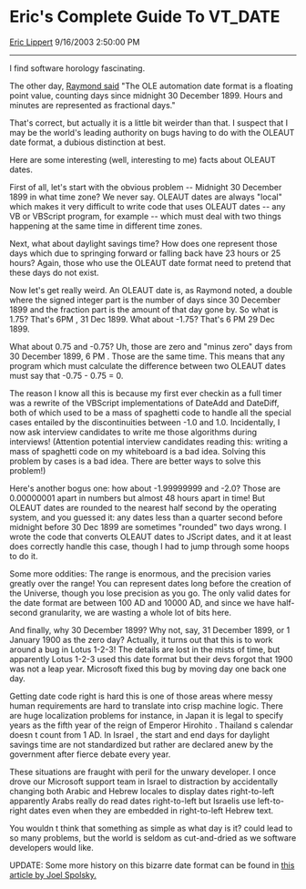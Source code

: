 # Eric's Complete Guide To VT\_DATE

[Eric Lippert](https://social.msdn.microsoft.com/profile/Eric%20Lippert) 9/16/2003 2:50:00 PM

-----

I find software horology fascinating.

The other day, [Raymond said](http://blogs.msdn.com/oldnewthing/archive/2003/09/05/54806.aspx) "The OLE automation date format is a floating point value, counting days since midnight 30 December 1899. Hours and minutes are represented as fractional days."

That's correct, but actually it is a little bit weirder than that. I suspect that I may be the world's leading authority on bugs having to do with the OLEAUT date format, a dubious distinction at best.

Here are some interesting (well, interesting to me) facts about OLEAUT dates.

First of all, let's start with the obvious problem -- Midnight 30 December 1899 in what time zone? We never say. OLEAUT dates are always "local" which makes it very difficult to write code that uses OLEAUT dates -- any VB or VBScript program, for example -- which must deal with two things happening at the same time in different time zones.

Next, what about daylight savings time? How does one represent those days which due to springing forward or falling back have 23 hours or 25 hours? Again, those who use the OLEAUT date format need to pretend that these days do not exist.

Now let's get really weird. An OLEAUT date is, as Raymond noted, a double where the signed integer part is the number of days since 30 December 1899 and the fraction part is the amount of that day gone by. So what is 1.75? That's 6PM , 31 Dec 1899. What about -1.75? That's 6 PM 29 Dec 1899.

What about 0.75 and -0.75? Uh, those are zero and "minus zero" days from 30 December 1899, 6 PM . Those are the same time. This means that any program which must calculate the difference between two OLEAUT dates must say that -0.75 - 0.75 = 0.

The reason I know all this is because my first ever checkin as a full timer was a rewrite of the VBScript implementations of DateAdd and DateDiff, both of which used to be a mass of spaghetti code to handle all the special cases entailed by the discontinuities between -1.0 and 1.0. Incidentally, I now ask interview candidates to write me those algorithms during interviews\! (Attention potential interview candidates reading this: writing a mass of spaghetti code on my whiteboard is a bad idea. Solving this problem by cases is a bad idea. There are better ways to solve this problem\!)

Here's another bogus one: how about -1.99999999 and -2.0? Those are 0.00000001 apart in numbers but almost 48 hours apart in time\! But OLEAUT dates are rounded to the nearest half second by the operating system, and you guessed it: any dates less than a quarter second before midnight before 30 Dec 1899 are sometimes "rounded" two days wrong. I wrote the code that converts OLEAUT dates to JScript dates, and it at least does correctly handle this case, though I had to jump through some hoops to do it.

Some more oddities: The range is enormous, and the precision varies greatly over the range\! You can represent dates long before the creation of the Universe, though you lose precision as you go. The only valid dates for the date format are between 100 AD and 10000 AD, and since we have half-second granularity, we are wasting a whole lot of bits here.

And finally, why 30 December 1899? Why not, say, 31 December 1899, or 1 January 1900 as the zero day? Actually, it turns out that this is to work around a bug in Lotus 1-2-3\! The details are lost in the mists of time, but apparently Lotus 1-2-3 used this date format but their devs forgot that 1900 was not a leap year. Microsoft fixed this bug by moving day one back one day.

Getting date code right is hard this is one of those areas where messy human requirements are hard to translate into crisp machine logic. There are huge localization problems for instance, in Japan it is legal to specify years as the fifth year of the reign of Emperor Hirohito . Thailand s calendar doesn t count from 1 AD. In Israel , the start and end days for daylight savings time are not standardized but rather are declared anew by the government after fierce debate every year.

These situations are fraught with peril for the unwary developer. I once drove our Microsoft support team in Israel to distraction by accidentally changing both Arabic and Hebrew locales to display dates right-to-left apparently Arabs really do read dates right-to-left but Israelis use left-to-right dates even when they are embedded in right-to-left Hebrew text.

You wouldn t think that something as simple as what day is it? could lead to so many problems, but the world is seldom as cut-and-dried as we software developers would like.

UPDATE: Some more history on this bizarre date format can be found in [this article by Joel Spolsky.](http://www.joelonsoftware.com/items/2006/06/16.html)

